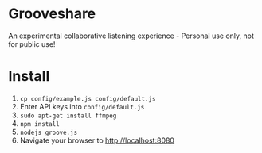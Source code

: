 # Grooveshare
An experimental collaborative listening experience - Personal use only, not for public use!

# Install

1. ```cp config/example.js config/default.js```
2. Enter API keys into ```config/default.js```
3. ```sudo apt-get install ffmpeg```
4. ```npm install```
5. ```nodejs groove.js``` 
6. Navigate your browser to <http://localhost:8080>